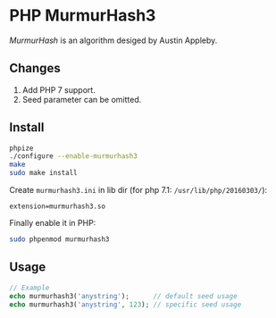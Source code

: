 # PHP MurmurHash3

*MurmurHash* is an algorithm desiged by Austin Appleby.

## Changes
1. Add PHP 7 support.
2. Seed parameter can be omitted.

## Install

```bash
phpize
./configure --enable-murmurhash3
make
sudo make install
```


Create `murmurhash3.ini` in lib dir (for php 7.1: `/usr/lib/php/20160303/`):
```
extension=murmurhash3.so
```

Finally enable it in PHP:
```bash
sudo phpenmod murmurhash3
```

## Usage

```php
// Example
echo murmurhash3('anystring');      // default seed usage
echo murmurhash3('anystring', 123); // specific seed usage
``` 

